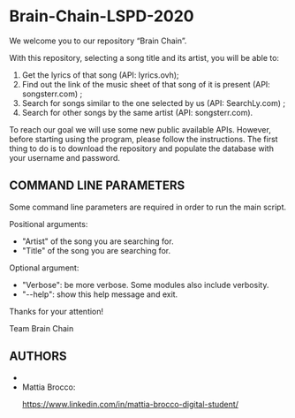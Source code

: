 # Brain-Chain-LSPD-2020

We welcome you to our repository “Brain Chain”.

With this repository, selecting a song title and its artist, you will be able to:
1) Get the lyrics of that song (API: lyrics.ovh);
2) Find out the link of the music sheet of that song of it is present (API: songsterr.com) ;
3) Search for songs similar to the one selected by us (API: SearchLy.com) ;
4) Search for other songs by the same artist (API: songsterr.com).
 
To reach our goal we will use some new public available APIs.
However, before starting using the program, please follow the instructions.
The first thing to do is to download the repository and populate the database with your username and password.
 
## COMMAND LINE PARAMETERS
 
Some command line parameters are required in order to run the main script.
 
Positional arguments:
- "Artist" of the song you are searching for.
- "Title" of the song you are searching for.
 
Optional argument:
- "Verbose": be more verbose. Some modules also include verbosity.
- "--help": show this help message and exit.


Thanks for your attention!

Team Brain Chain

## AUTHORS 

- [Mattia Brocco]: https://www.linkedin.com/in/mattia-brocco-digital-student/ 
- Mattia Brocco: <p>https://www.linkedin.com/in/mattia-brocco-digital-student/</p>


